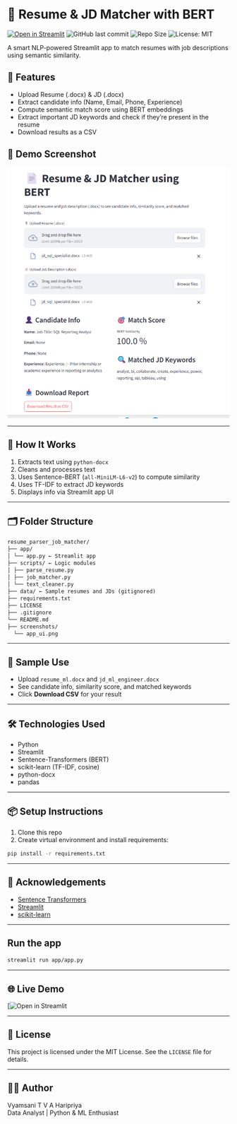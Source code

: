# 📄 Resume & JD Matcher with BERT

[![Open in Streamlit](https://static.streamlit.io/badges/streamlit_badge_black_white.svg)](https://resume-parser-job-matcher-ml-nlp.streamlit.app/)
![GitHub last commit](https://img.shields.io/github/last-commit/VyamsaniHaripriya01/resume_parser_job_matcher)
![Repo Size](https://img.shields.io/github/repo-size/VyamsaniHaripriya01/resume_parser_job_matcher)
![License: MIT](https://img.shields.io/badge/License-MIT-yellow.svg)


A smart NLP-powered Streamlit app to match resumes with job descriptions using semantic similarity.

## 🚀 Features
- Upload Resume (.docx) & JD (.docx)
- Extract candidate info (Name, Email, Phone, Experience)
- Compute semantic match score using BERT embeddings
- Extract important JD keywords and check if they’re present in the resume
- Download results as a CSV

## 📸 Demo Screenshot

![App Screenshot](screenshots/app_ui.png)

---

## 🧠 How It Works

1. Extracts text using `python-docx`
2. Cleans and processes text
3. Uses Sentence-BERT (`all-MiniLM-L6-v2`) to compute similarity
4. Uses TF-IDF to extract JD keywords
5. Displays info via Streamlit app UI

---

## 🗂 Folder Structure

```
resume_parser_job_matcher/
├── app/
│ └── app.py ← Streamlit app
├── scripts/ ← Logic modules
│ ├── parse_resume.py
│ ├── job_matcher.py
│ └── text_cleaner.py
├── data/ ← Sample resumes and JDs (gitignored)
├── requirements.txt
├── LICENSE
├── .gitignore
└── README.md
├── screenshots/
  └── app_ui.png 
```


---

## 🧪 Sample Use

- Upload `resume_ml.docx` and `jd_ml_engineer.docx`
- See candidate info, similarity score, and matched keywords
- Click **Download CSV** for your result

---

## 🛠 Technologies Used

- Python
- Streamlit
- Sentence-Transformers (BERT)
- scikit-learn (TF-IDF, cosine)
- python-docx
- pandas

---

## 📦 Setup Instructions

1. Clone this repo
2. Create virtual environment and install requirements:

```bash
pip install -r requirements.txt
```

---

## 🙌 Acknowledgements

- [Sentence Transformers](https://www.sbert.net/)
- [Streamlit](https://streamlit.io/)
- [scikit-learn](https://scikit-learn.org/)

---

## Run the app

```bash
streamlit run app/app.py
```
---

## 🌐 Live Demo

[![Open in Streamlit](https://resume-parser-job-matcher-ml-nlp.streamlit.app/)

---

## 📄 License

This project is licensed under the MIT License. See the `LICENSE` file for details.

---

## 🙋‍♀️ Author

Vyamsani T V A Haripriya  
Data Analyst | Python & ML Enthusiast
